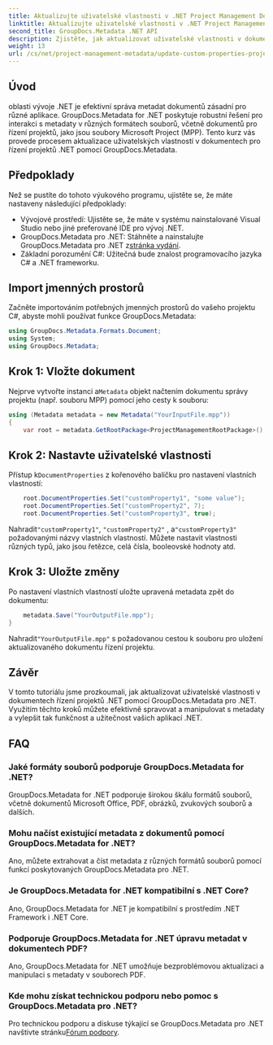 ```yaml
---
title: Aktualizujte uživatelské vlastnosti v .NET Project Management Documents
linktitle: Aktualizujte uživatelské vlastnosti v .NET Project Management Documents
second_title: GroupDocs.Metadata .NET API
description: Zjistěte, jak aktualizovat uživatelské vlastnosti v dokumentech pro řízení projektů .NET pomocí GroupDocs.Metadata pro .NET. Vylepšete správu metadat ve svých aplikacích.
weight: 13
url: /cs/net/project-management-metadata/update-custom-properties-project-management-documents/
---
```

## Úvod
oblasti vývoje .NET je efektivní správa metadat dokumentů zásadní pro různé aplikace. GroupDocs.Metadata for .NET poskytuje robustní řešení pro interakci s metadaty v různých formátech souborů, včetně dokumentů pro řízení projektů, jako jsou soubory Microsoft Project (MPP). Tento kurz vás provede procesem aktualizace uživatelských vlastností v dokumentech pro řízení projektů .NET pomocí GroupDocs.Metadata.
## Předpoklady
Než se pustíte do tohoto výukového programu, ujistěte se, že máte nastaveny následující předpoklady:
- Vývojové prostředí: Ujistěte se, že máte v systému nainstalované Visual Studio nebo jiné preferované IDE pro vývoj .NET.
-  GroupDocs.Metadata pro .NET: Stáhněte a nainstalujte GroupDocs.Metadata pro .NET z[stránka vydání](https://releases.groupdocs.com/metadata/net/).
- Základní porozumění C#: Užitečná bude znalost programovacího jazyka C# a .NET frameworku.

## Import jmenných prostorů
Začněte importováním potřebných jmenných prostorů do vašeho projektu C#, abyste mohli používat funkce GroupDocs.Metadata:
```csharp
using GroupDocs.Metadata.Formats.Document;
using System;
using GroupDocs.Metadata;
```
## Krok 1: Vložte dokument
 Nejprve vytvořte instanci a`Metadata` objekt načtením dokumentu správy projektu (např. souboru MPP) pomocí jeho cesty k souboru:
```csharp
using (Metadata metadata = new Metadata("YourInputFile.mpp"))
{
    var root = metadata.GetRootPackage<ProjectManagementRootPackage>();
```
## Krok 2: Nastavte uživatelské vlastnosti
 Přístup k`DocumentProperties` z kořenového balíčku pro nastavení vlastních vlastností:
```csharp
    root.DocumentProperties.Set("customProperty1", "some value");
    root.DocumentProperties.Set("customProperty2", 7);
    root.DocumentProperties.Set("customProperty3", true);
```
 Nahradit`"customProperty1"`, `"customProperty2"` , a`"customProperty3"` požadovanými názvy vlastních vlastností. Můžete nastavit vlastnosti různých typů, jako jsou řetězce, celá čísla, booleovské hodnoty atd.
## Krok 3: Uložte změny
Po nastavení vlastních vlastností uložte upravená metadata zpět do dokumentu:
```csharp
    metadata.Save("YourOutputFile.mpp");
}
```
 Nahradit`"YourOutputFile.mpp"` s požadovanou cestou k souboru pro uložení aktualizovaného dokumentu řízení projektu.

## Závěr
V tomto tutoriálu jsme prozkoumali, jak aktualizovat uživatelské vlastnosti v dokumentech řízení projektů .NET pomocí GroupDocs.Metadata pro .NET. Využitím těchto kroků můžete efektivně spravovat a manipulovat s metadaty a vylepšit tak funkčnost a užitečnost vašich aplikací .NET.

## FAQ
### Jaké formáty souborů podporuje GroupDocs.Metadata for .NET?
GroupDocs.Metadata for .NET podporuje širokou škálu formátů souborů, včetně dokumentů Microsoft Office, PDF, obrázků, zvukových souborů a dalších.
### Mohu načíst existující metadata z dokumentů pomocí GroupDocs.Metadata for .NET?
Ano, můžete extrahovat a číst metadata z různých formátů souborů pomocí funkcí poskytovaných GroupDocs.Metadata pro .NET.
### Je GroupDocs.Metadata for .NET kompatibilní s .NET Core?
Ano, GroupDocs.Metadata for .NET je kompatibilní s prostředím .NET Framework i .NET Core.
### Podporuje GroupDocs.Metadata for .NET úpravu metadat v dokumentech PDF?
Ano, GroupDocs.Metadata for .NET umožňuje bezproblémovou aktualizaci a manipulaci s metadaty v souborech PDF.
### Kde mohu získat technickou podporu nebo pomoc s GroupDocs.Metadata pro .NET?
 Pro technickou podporu a diskuse týkající se GroupDocs.Metadata pro .NET navštivte stránku[Fórum podpory](https://forum.groupdocs.com/c/metadata/14).